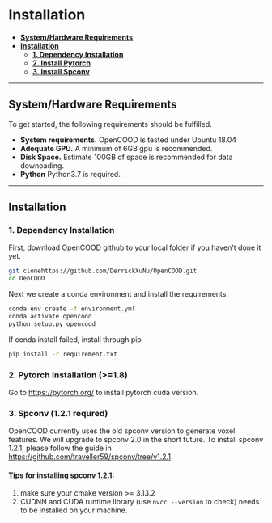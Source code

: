 # Installation

* [__System/Hardware Requirements__](#requirements)
* [__Installation__](#installation)
    * [__1. Dependency Installation__](#1-dependency-installation)
    * [__2. Install Pytorch__](#2-pytorch-installation-18)
    * [__3. Install Spconv__](#3-spconv-121-requred)




---
## System/Hardware Requirements
To get started, the following requirements should be fulfilled.
* __System requirements.__ OpenCOOD is tested under Ubuntu 18.04
* __Adequate GPU.__ A minimum of 6GB gpu is recommended.
* __Disk Space.__ Estimate 100GB of space is recommended for data downoading.
* __Python__ Python3.7 is required.


---
## Installation
### 1. Dependency Installation
First, download OpenCOOD github to your local folder if you haven't done it yet.
```sh
git clonehttps://github.com/DerrickXuNu/OpenCOOD.git
cd OenCOOD
```
Next we create a conda environment and install the requirements.

```sh
conda env create -f environment.yml
conda activate opencood
python setup.py opencood
```

If conda install failed,  install through pip
```sh
pip install -r requirement.txt
```

### 2. Pytorch Installation (>=1.8)
Go to https://pytorch.org/ to install pytorch cuda version.

### 3. Spconv (1.2.1 requred)
OpenCOOD currently uses the old spconv version to generate voxel features. We will 
upgrade to spconv 2.0 in the short future. To install spconv 1.2.1, please follow the guide in https://github.com/traveller59/spconv/tree/v1.2.1.

#### Tips for installing spconv 1.2.1:
1. make sure your cmake version >= 3.13.2
2. CUDNN and CUDA runtime library (use `nvcc --version` to check) needs to be installed on your machine.


